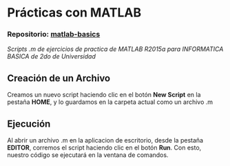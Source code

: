# Prácticas con MATLAB
### Repositorio: [matlab-basics](https://github.com/villalbajoaquin/matlab-basics)
_Scripts .m de ejercicios de practica de MATLAB R2015a para INFORMATICA BASICA de 2do de Universidad_

## Creación de un Archivo
Creamos un nuevo script haciendo clic en el botón **New Script** en la pestaña **HOME**, y lo guardamos en la carpeta actual como un archivo .m

## Ejecución
Al abrir un archivo .m en la aplicacion de escritorio, desde la pestaña **EDITOR**, corremos el script haciendo clic en el botón **Run**. Con esto, nuestro código se ejecutará en la ventana de comandos.
